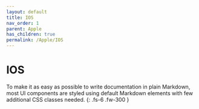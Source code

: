 ```yaml
---
layout: default
title: IOS
nav_order: 1
parent: Apple
has_children: true
permalink: /Apple/IOS
---
```


# IOS

To make it as easy as possible to write documentation in plain Markdown, most UI components are styled using default Markdown elements with few additional CSS classes needed.
{: .fs-6 .fw-300 }
